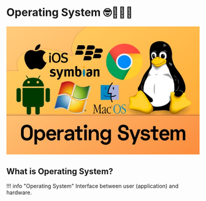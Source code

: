 # Operating System 🤓👨🏻‍💻

![Operating System](../images/os/Operating-System.jpg)

## What is Operating System?

!!! info "Operating System"
    Interface between user (application) and hardware.